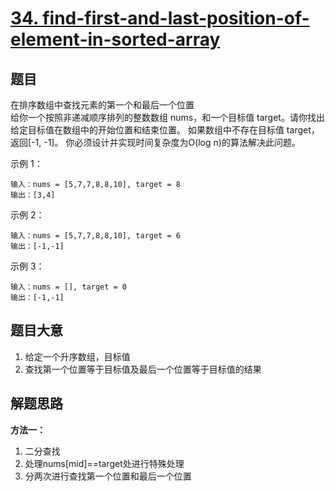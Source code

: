 # [34. find-first-and-last-position-of-element-in-sorted-array](https://leetcode.cn/problems/find-first-and-last-position-of-element-in-sorted-array/)

## 题目
在排序数组中查找元素的第一个和最后一个位置</br>
给你一个按照非递减顺序排列的整数数组 nums，和一个目标值 target。请你找出给定目标值在数组中的开始位置和结束位置。
如果数组中不存在目标值 target，返回[-1, -1]。
你必须设计并实现时间复杂度为O(log n)的算法解决此问题。

示例 1：

~~~
输入：nums = [5,7,7,8,8,10], target = 8
输出：[3,4]
~~~
    
示例 2：

~~~
输入：nums = [5,7,7,8,8,10], target = 6
输出：[-1,-1]
~~~

示例 3：

~~~
输入：nums = [], target = 0
输出：[-1,-1]
~~~

## 题目大意

1. 给定一个升序数组，目标值
2. 查找第一个位置等于目标值及最后一个位置等于目标值的结果

## 解题思路

**方法一：**
1. 二分查找
2. 处理nums[mid]==target处进行特殊处理
3. 分两次进行查找第一个位置和最后一个位置